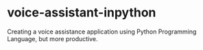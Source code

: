 # voice-assistant-inpython
Creating a voice assistance application using Python Programming Language, but more productive.
